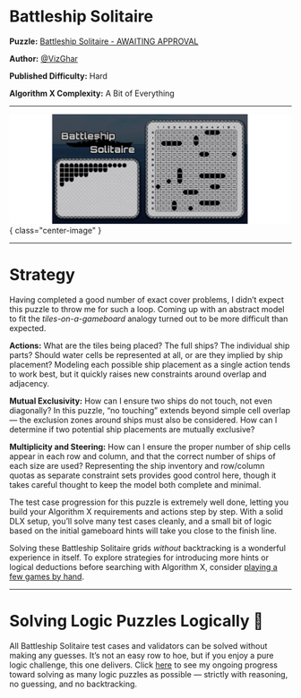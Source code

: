 # Battleship Solitaire

__Puzzle:__ [Battleship Solitaire - AWAITING APPROVAL](https://www.codingame.com/contribute/community)

__Author:__ [@VizGhar](https://www.codingame.com/profile/c152bee9fe8dc90ac4f6b84505b59ebb9086993)

__Published Difficulty:__ Hard

__Algorithm X Complexity:__ A Bit of Everything

---

![Battleship Solitaire](BattleshipSolitaire.png){ class="center-image" }

---

# Strategy

Having completed a good number of exact cover problems, I didn’t expect this puzzle to throw me for such a loop. Coming up with an abstract model to fit the *tiles-on-a-gameboard* analogy turned out to be more difficult than expected.

**Actions:** What are the tiles being placed? The full ships? The individual ship parts? Should water cells be represented at all, or are they implied by ship placement? Modeling each possible ship placement as a single action tends to work best, but it quickly raises new constraints around overlap and adjacency.

**Mutual Exclusivity:** How can I ensure two ships do not touch, not even diagonally? In this puzzle, “no touching” extends beyond simple cell overlap — the exclusion zones around ships must also be considered. How can I determine if two potential ship placements are mutually exclusive?

**Multiplicity and Steering:** How can I ensure the proper number of ship cells appear in each row and column, and that the correct number of ships of each size are used? Representing the ship inventory and row/column quotas as separate constraint sets provides good control here, though it takes careful thought to keep the model both complete and minimal.

The test case progression for this puzzle is extremely well done, letting you build your Algorithm X requirements and actions step by step. With a solid DLX setup, you’ll solve many test cases cleanly, and a small bit of logic based on the initial gameboard hints will take you close to the finish line.

Solving these Battleship Solitaire grids *without* backtracking is a wonderful experience in itself. To explore strategies for introducing more hints or logical deductions before searching with Algorithm X, consider [playing a few games by hand](https://lukerissacher.com/battleships).

---

# Solving Logic Puzzles Logically 💯

All Battleship Solitaire test cases and validators can be solved without making any guesses. It’s not an easy row to hoe, but if you enjoy a pure logic challenge, this one delivers. Click [here](../24-odds-and-ends/01-solving-with-logic-only.md) to see my ongoing progress toward solving as many logic puzzles as possible — strictly with reasoning, no guessing, and no backtracking.

<BR>